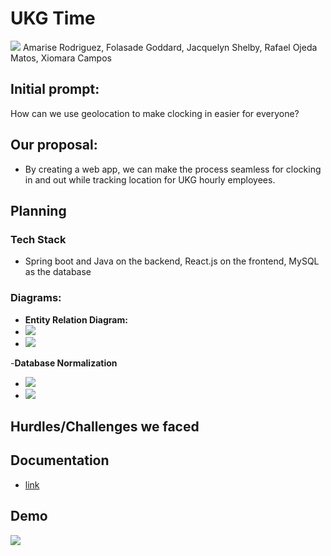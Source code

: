 # UKG Time
<img src="https://i.imgur.com/SOxsarB.png">
Amarise Rodriguez, Folasade Goddard, Jacquelyn Shelby, Rafael Ojeda Matos, Xiomara Campos

## Initial prompt:
How can we use geolocation to make clocking in easier for everyone?

## Our proposal:
- By creating a web app, we can make the process seamless for clocking in and out while tracking location for UKG hourly employees.
  
## Planning

### Tech Stack
- Spring boot and Java on the backend, React.js on the frontend, MySQL as the database

### Diagrams: 
- **Entity Relation Diagram:**
- <img src="https://i.imgur.com/SngqiZx.jpeg">
- <img src="https://i.imgur.com/IxjgOsX.jpeg">
-**Database Normalization**
- <img src="https://i.imgur.com/1io8gIN.jpeg">
- <img src="https://i.imgur.com/BJkLMJd.jpeg">

## Hurdles/Challenges we faced

## Documentation
- <a href = "https://docs.google.com/document/d/14i9RaOdrNy_cNW0_49LfPq5_J1xCI8eTaeR626Ou1GY/edit?usp=sharing​">link</a>

## Demo
<img src="https://imgur.com/a/{YOUR_GIF_HERE}">
